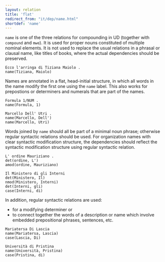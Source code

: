 ```yaml
---
layout: relation
title: 'flat'
redirect_from: "it/dep/name.html"
shortdef: 'name'
---
```


<code>name</code> is one of the three relations for compounding in UD (together with <code>compound</code> and <code>mwe</code>). It is used for proper nouns constituted of multiple nominal elements. It is not used to replace the usual relations in a phrasal or clausal name, like titles of books, where the actual dependencies should be preserved. 

~~~ sdparse
Ecco l'arringa di Tiziana Maiolo . 
name(Tiziana, Maiolo)
~~~

Names are annotated in a flat, head-initial structure, in which all words in the name modify the first one using the <code>name</code> label. This also works for prepostions or determiners and numerals that are part of the names.

~~~ sdparse
Formula 1/NUM . 
name(Formula, 1)
~~~
~~~ sdparse
Marcello Dell' Utri . 
name(Marcello, Dell')
name(Marcello, Utri)
~~~

Words joined by <code>name</code> should all be part of a minimal noun phrase; otherwise regular syntactic relations should be used. For organization names with clear syntactic modification structure, the dependencies should reflect the syntactic modification structure using regular syntactic relation. 

~~~ sdparse
L' ordine Mauriziano . 
det(ordine, L')
amod(ordine, Mauriziano)
~~~
~~~ sdparse
Il Ministero di gli Interni 
det(Ministero, Il)
nmod(Ministero, Interni)
det(Interni, gli)
case(Interni, di)
~~~

In addition, regular syntactic relations are used: 

* for a modifying determiner or 
* to connect together the words of a description or name which involve embedded prepositional phrases, sentences, etc.

~~~ sdparse
Mariatersa Di Lascia
name(Mariatersa, Lascia)
case(Lascia, Di)
~~~
~~~ sdparse
Università di Pristina 
name(Università, Pristina)
case(Pristina, di)
~~~


